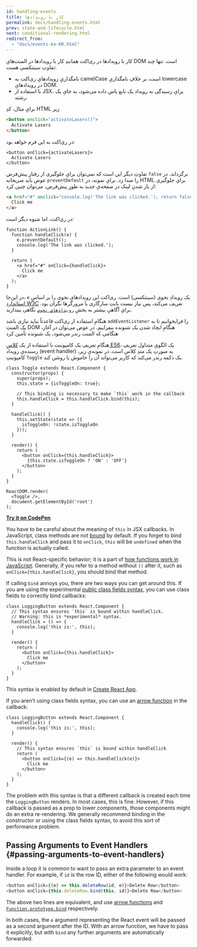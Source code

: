 ```yaml
---
id: handling-events
title: کار با رویدادها
permalink: docs/handling-events.html
prev: state-and-lifecycle.html
next: conditional-rendering.html
redirect_from:
  - "docs/events-ko-KR.html"
---
```


کار با رویدادها در ری‌اکت همانندِ کار با رویدادها در المنت‌هایِ DOM است. تنها چند تفاوتِ سینتکسی هست:

* نامگذاریِ رویدادهایِ ری‌اکت به camelCase است، بر خلافِ نامگذاریِ lowercase در رویدادهایِ DOM.
* با استفاده از JSX، برایِ رسیدگی به رویداد یک تابع پاس داده می‌شود، به جایِ یک رشته.

برایِ مثال، کدِ HTML زیر

```html
<button onclick="activateLasers()">
  Activate Lasers
</button>
```

در ری‌اکت به این فرم خواهد بود:

```js{1}
<button onClick={activateLasers}>
  Activate Lasers
</button>
```

تفاوتِ دیگر این است که نمی‌توان برایِ جلوگیری از رفتارِ پیش‌فرض `false` برگرداند. در عوض باید صریحانه `preventDefault` را صدا زد.
برایِ نمونه، در HTML برایِ جلوگیری از باز شدنِ لینک در صفحه‌یِ جدید به طورِ پیش‌فرض، می‌توان چنین کرد:

```html
<a href="#" onclick="console.log('The link was clicked.'); return false">
  Click me
</a>
```

در ری‌اکت، اما شیوه دیگر است:

```js{2-5,8}
function ActionLink() {
  function handleClick(e) {
    e.preventDefault();
    console.log('The link was clicked.');
  }

  return (
    <a href="#" onClick={handleClick}>
      Click me
    </a>
  );
}
```

در این‌جا، `e` یک رویدادِ نحوی (سینتکسی) است. ری‌اکت این رویدادهایِ نحوی را بر اساسِ [استانداردِ W3C](https://www.w3.org/TR/DOM-Level-3-Events/) تعریف می‌کند، پس نیاز نیست بابتِ سازگاری با مرورگرها نگران بود.
برایِ آگاهیِ بیشتر به بخشِ [`رویدادهایِ نحوی`](/docs/events.html) نگاهی بیندازید.

هنگامِ استفاده از ری‌اکت قاعدتاً نباید نیازی باشد `addEventListener` را فرابخوانیم تا به یک المنتِ DOM هنگامِ ایجاد شدن یک شنونده بیفزاییم. در عوض می‌توان در آغاز، هنگامی که المنت رندر می‌شود، یک شنونده تأمین کرد

هنگامِ تعریفِ یک کامپوننت با استفاده از یک [کلاسِ ES6](https://developer.mozilla.org/en/docs/Web/JavaScript/Reference/Classes)، یک الگویِ متداول تعریفِ رسنده‌یِ رویداد (event handler) به صورتِ یک متدِ کلاس است.
در نمونه‌یِ زیر، کامپوننتِ `Toggle` یک دکمه رندر می‌کند که کاربر می‌تواند آن را خاموش یا روشن کند.

```js{6,7,10-14,18}
class Toggle extends React.Component {
  constructor(props) {
    super(props);
    this.state = {isToggleOn: true};

    // This binding is necessary to make `this` work in the callback
    this.handleClick = this.handleClick.bind(this);
  }

  handleClick() {
    this.setState(state => ({
      isToggleOn: !state.isToggleOn
    }));
  }

  render() {
    return (
      <button onClick={this.handleClick}>
        {this.state.isToggleOn ? 'ON' : 'OFF'}
      </button>
    );
  }
}

ReactDOM.render(
  <Toggle />,
  document.getElementById('root')
);
```

[**Try it on CodePen**](https://codepen.io/gaearon/pen/xEmzGg?editors=0010)

You have to be careful about the meaning of `this` in JSX callbacks. In JavaScript, class methods are not [bound](https://developer.mozilla.org/en/docs/Web/JavaScript/Reference/Global_objects/Function/bind) by default. If you forget to bind `this.handleClick` and pass it to `onClick`, `this` will be `undefined` when the function is actually called.

This is not React-specific behavior; it is a part of [how functions work in JavaScript](https://www.smashingmagazine.com/2014/01/understanding-javascript-function-prototype-bind/). Generally, if you refer to a method without `()` after it, such as `onClick={this.handleClick}`, you should bind that method.

If calling `bind` annoys you, there are two ways you can get around this. If you are using the experimental [public class fields syntax](https://babeljs.io/docs/plugins/transform-class-properties/), you can use class fields to correctly bind callbacks:

```js{2-6}
class LoggingButton extends React.Component {
  // This syntax ensures `this` is bound within handleClick.
  // Warning: this is *experimental* syntax.
  handleClick = () => {
    console.log('this is:', this);
  }

  render() {
    return (
      <button onClick={this.handleClick}>
        Click me
      </button>
    );
  }
}
```

This syntax is enabled by default in [Create React App](https://github.com/facebookincubator/create-react-app).

If you aren't using class fields syntax, you can use an [arrow function](https://developer.mozilla.org/en/docs/Web/JavaScript/Reference/Functions/Arrow_functions) in the callback:

```js{7-9}
class LoggingButton extends React.Component {
  handleClick() {
    console.log('this is:', this);
  }

  render() {
    // This syntax ensures `this` is bound within handleClick
    return (
      <button onClick={(e) => this.handleClick(e)}>
        Click me
      </button>
    );
  }
}
```

The problem with this syntax is that a different callback is created each time the `LoggingButton` renders. In most cases, this is fine. However, if this callback is passed as a prop to lower components, those components might do an extra re-rendering. We generally recommend binding in the constructor or using the class fields syntax, to avoid this sort of performance problem.

## Passing Arguments to Event Handlers {#passing-arguments-to-event-handlers}

Inside a loop it is common to want to pass an extra parameter to an event handler. For example, if `id` is the row ID, either of the following would work:

```js
<button onClick={(e) => this.deleteRow(id, e)}>Delete Row</button>
<button onClick={this.deleteRow.bind(this, id)}>Delete Row</button>
```

The above two lines are equivalent, and use [arrow functions](https://developer.mozilla.org/en-US/docs/Web/JavaScript/Reference/Functions/Arrow_functions) and [`Function.prototype.bind`](https://developer.mozilla.org/en-US/docs/Web/JavaScript/Reference/Global_objects/Function/bind) respectively.

In both cases, the `e` argument representing the React event will be passed as a second argument after the ID. With an arrow function, we have to pass it explicitly, but with `bind` any further arguments are automatically forwarded.
